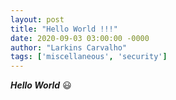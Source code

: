 ```yaml
---
layout: post
title: "Hello World !!!"
date: 2020-09-03 03:00:00 -0000
author: "Larkins Carvalho"
tags: ['miscellaneous', 'security']
---
```

  
 ***Hello World*** 😃